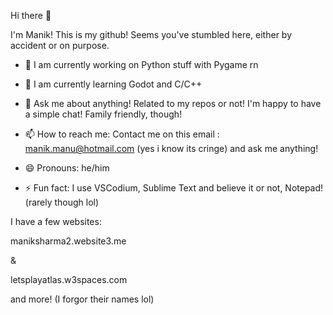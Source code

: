 Hi there 👋

I'm Manik! This is my github! Seems you've stumbled here, either by accident or on purpose.

- 🔭 I am currently working on Python stuff with Pygame rn

- 🌱 I am currently learning Godot and C/C++

- 💬 Ask me about anything! Related to my repos or not! I'm happy to have a simple chat! Family friendly, though!

- 📫 How to reach me: Contact me on this email : manik.manu@hotmail.com (yes i know its cringe) and ask me anything!

- 😄 Pronouns: he/him

- ⚡ Fun fact: I use VSCodium, Sublime Text and believe it or not, Notepad! (rarely though lol)


I have a few websites:

maniksharma2.website3.me 

&

letsplayatlas.w3spaces.com

and more! (I forgor their names lol)
